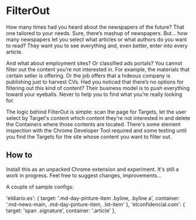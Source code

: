 # FilterOut

How many times had you heard about the newspapers of the future? That one tailored to your needs. Sure, there’s mashup of newspapers. But… how many newspapers let you select what articles or what authors do you want to read? They want you to see everything and, even better, enter into every article.

And what about employment sites? Or classified ads portals? You cannot filter out the content you’re not interested in. For example, the materials that certain seller is offering. Or the job offers that a hideous company is publishing just to harvest CVs. Had you noticed that there’s no options for filtering out this kind of content? Their business model is to push everything toward your eyeballs. Never to help you to find what you’re really looking for. 

The logic behind FilterOut is simple: scan the page for Targets, let the user select by Target's content which content they're not interested in and delete the Containers where those contents are located. There's some element inspection with the Chrome Developer Tool required and some testing until you find the Targets for the site whose content you want to filter out.

## How to
Install this as an unpacked Chrome extension and experiment. It's still a work in progress. Feel free to suggest changes, improvements...

A couple of sample configs:

'eldiario.es': {
                target: '.md-day-pinture-item .byline, .byline a',
                container: '.md-news-main, .md-day-pinture-item, .lst-item'
            },
'elconfidencial.com': {
                target: 'span .signature',
                container: '.article'
            },
